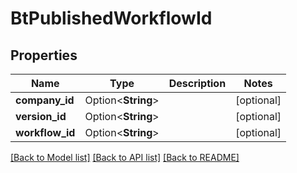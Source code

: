 # BtPublishedWorkflowId

## Properties

Name | Type | Description | Notes
------------ | ------------- | ------------- | -------------
**company_id** | Option<**String**> |  | [optional]
**version_id** | Option<**String**> |  | [optional]
**workflow_id** | Option<**String**> |  | [optional]

[[Back to Model list]](../README.md#documentation-for-models) [[Back to API list]](../README.md#documentation-for-api-endpoints) [[Back to README]](../README.md)


